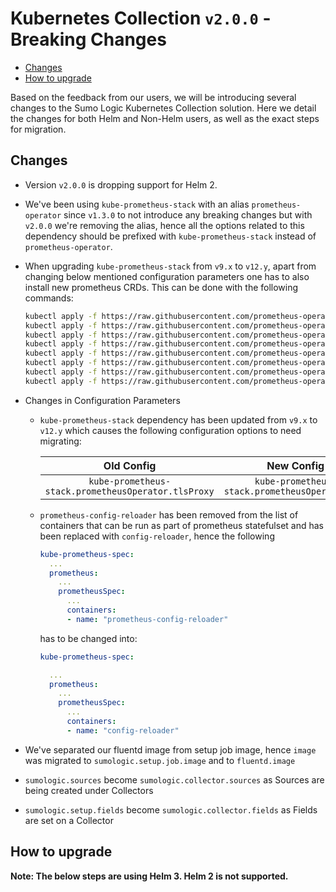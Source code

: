 # Kubernetes Collection `v2.0.0` - Breaking Changes

- [Changes](#changes)
- [How to upgrade](#how-to-upgrade)

Based on the feedback from our users, we will be introducing several changes
to the Sumo Logic Kubernetes Collection solution.
Here we detail the changes for both Helm and Non-Helm users, as well as
the exact steps for migration.

## Changes

- Version `v2.0.0` is dropping support for Helm 2.

- We've been using `kube-prometheus-stack` with an alias `prometheus-operator` since `v1.3.0`
  to not introduce any breaking changes but with `v2.0.0` we're removing the alias,
  hence all the options related to this dependency should be prefixed with
  `kube-prometheus-stack` instead of `prometheus-operator`.

- When upgrading `kube-prometheus-stack` from `v9.x` to `v12.y`, apart from changing
  below mentioned configuration parameters one has to also install new prometheus
  CRDs.
  This can be done with the following commands:

  ```bash
  kubectl apply -f https://raw.githubusercontent.com/prometheus-operator/prometheus-operator/release-0.43/example/prometheus-operator-crd/monitoring.coreos.com_probes.yaml
  kubectl apply -f https://raw.githubusercontent.com/prometheus-operator/prometheus-operator/release-0.43/example/prometheus-operator-crd/monitoring.coreos.com_alertmanagers.yaml
  kubectl apply -f https://raw.githubusercontent.com/prometheus-operator/prometheus-operator/release-0.43/example/prometheus-operator-crd/monitoring.coreos.com_alertmanagerconfigs.yaml
  kubectl apply -f https://raw.githubusercontent.com/prometheus-operator/prometheus-operator/release-0.43/example/prometheus-operator-crd/monitoring.coreos.com_prometheuses.yaml
  kubectl apply -f https://raw.githubusercontent.com/prometheus-operator/prometheus-operator/release-0.43/example/prometheus-operator-crd/monitoring.coreos.com_prometheusrules.yaml
  kubectl apply -f https://raw.githubusercontent.com/prometheus-operator/prometheus-operator/release-0.43/example/prometheus-operator-crd/monitoring.coreos.com_servicemonitors.yaml
  kubectl apply -f https://raw.githubusercontent.com/prometheus-operator/prometheus-operator/release-0.43/example/prometheus-operator-crd/monitoring.coreos.com_podmonitors.yaml
  kubectl apply -f https://raw.githubusercontent.com/prometheus-operator/prometheus-operator/release-0.43/example/prometheus-operator-crd/monitoring.coreos.com_thanosrulers.yaml
  ```

- Changes in Configuration Parameters
  - `kube-prometheus-stack` dependency has been updated from `v9.x` to `v12.y`
    which causes the following configuration options to need migrating:

    | Old Config | New Config |
    |:---:|:--:|
    | `kube-prometheus-stack.prometheusOperator.tlsProxy` | `kube-prometheus-stack.prometheusOperator.tls` |

  - `prometheus-config-reloader` has been removed from the list of containers
    that can be run as part of prometheus statefulset and has been replaced with
    `config-reloader`, hence the following

    ```yaml
    kube-prometheus-spec:
      ...
      prometheus:
        ...
        prometheusSpec:
          ...
          containers:
          - name: "prometheus-config-reloader"
    ```

    has to be changed into:

    ```yaml
    kube-prometheus-spec:

      ...
      prometheus:
        ...
        prometheusSpec:
          ...
          containers:
          - name: "config-reloader"
    ```

- We've separated our fluentd image from setup job image, hence `image` was migrated
  to `sumologic.setup.job.image` and to `fluentd.image`

- `sumologic.sources` become `sumologic.collector.sources` as Sources are being
  created under Collectors

- `sumologic.setup.fields` become `sumologic.collector.fields` as Fields are
  set on a Collector

## How to upgrade

**Note: The below steps are using Helm 3. Helm 2 is not supported.**
